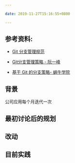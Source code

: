 ```yaml
---

date: 2019-11-27T15:16:55+0800

---
```


## 参考资料:

- [Git 分支管理规范](https://juejin.im/post/5d82e1f3e51d4561d044cd88)

- [Git分支管理策略 - 阮一峰](http://www.ruanyifeng.com/blog/2012/07/git.html)

- [基于 Git 的分支策略- 蜗牛学院](https://zhuanlan.zhihu.com/p/50063660)


## 背景

公司应用每个月迭代一次

## 最初讨论后的规划



## 改动


## 目前实践
